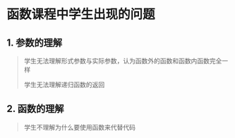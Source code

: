 # 函数课程中学生出现的问题

## 1. 参数的理解

> 学生无法理解形式参数与实际参数，认为函数外的函数和函数内函数完全一样
>
> 学生无法理解递归函数的返回

## 2. 函数的理解

> 学生不理解为什么要使用函数来代替代码